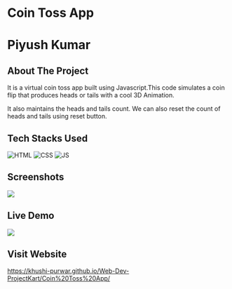 # Coin Toss App
# Piyush Kumar 
## About The Project

It is a virtual coin toss app built using Javascript.This code simulates a coin flip that produces heads or tails with a cool 3D Animation. 

It also maintains the heads and tails count. We can also reset the count of heads and tails using reset button.

## Tech Stacks Used


![HTML](https://img.shields.io/badge/html5%20-%23E34F26.svg?&style=for-the-badge&logo=html5&logoColor=white)
![CSS](https://img.shields.io/badge/css3%20-%231572B6.svg?&style=for-the-badge&logo=css3&logoColor=white)
![JS](https://img.shields.io/badge/javascript%20-%23323330.svg?&style=for-the-badge&logo=javascript&logoColor=%23F7DF1E)


## Screenshots

<img src="./Assets/media/ss1.png" />


## Live Demo

<img src="./Assets/media/demo.gif" />

## Visit Website

https://khushi-purwar.github.io/Web-Dev-ProjectKart/Coin%20Toss%20App/
